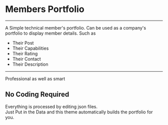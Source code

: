 Members Portfolio
=================
------------
A Simple technical member's portfolio.
Can be used as a company's portfolio to display member details.
Such as    

 - Their Post
 - Their Capabilities
 - Their Rating
 - Their Contact
 - Their Description   

  
-----------------------

Professional as well as smart

No Coding Required
------------------

Everything is processed by editing json files.    
Just Put in the Data and this theme automatically builds the portfolio for you.
